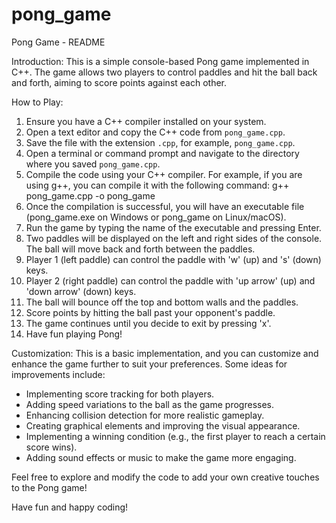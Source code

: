 # pong_game
Pong Game - README

Introduction:
This is a simple console-based Pong game implemented in C++. The game allows two players to control paddles and hit the ball back and forth, aiming to score points against each other.

How to Play:
1. Ensure you have a C++ compiler installed on your system.
2. Open a text editor and copy the C++ code from `pong_game.cpp`.
3. Save the file with the extension `.cpp`, for example, `pong_game.cpp`.
4. Open a terminal or command prompt and navigate to the directory where you saved `pong_game.cpp`.
5. Compile the code using your C++ compiler. For example, if you are using g++, you can compile it with the following command:
   g++ pong_game.cpp -o pong_game
6. Once the compilation is successful, you will have an executable file (pong_game.exe on Windows or pong_game on Linux/macOS).
7. Run the game by typing the name of the executable and pressing Enter.
8. Two paddles will be displayed on the left and right sides of the console. The ball will move back and forth between the paddles.
9. Player 1 (left paddle) can control the paddle with 'w' (up) and 's' (down) keys.
10. Player 2 (right paddle) can control the paddle with 'up arrow' (up) and 'down arrow' (down) keys.
11. The ball will bounce off the top and bottom walls and the paddles.
12. Score points by hitting the ball past your opponent's paddle.
13. The game continues until you decide to exit by pressing 'x'.
14. Have fun playing Pong!

Customization:
This is a basic implementation, and you can customize and enhance the game further to suit your preferences. Some ideas for improvements include:
- Implementing score tracking for both players.
- Adding speed variations to the ball as the game progresses.
- Enhancing collision detection for more realistic gameplay.
- Creating graphical elements and improving the visual appearance.
- Implementing a winning condition (e.g., the first player to reach a certain score wins).
- Adding sound effects or music to make the game more engaging.

Feel free to explore and modify the code to add your own creative touches to the Pong game!

Have fun and happy coding!
